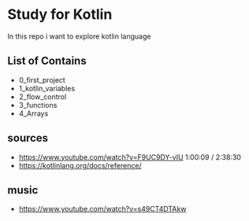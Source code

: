 # Study for Kotlin

In this repo i want to explore kotlin language

## List of Contains
- 0_first_project
- 1_kotlin_variables
- 2_flow_control
- 3_functions
- 4_Arrays

## sources
- https://www.youtube.com/watch?v=F9UC9DY-vIU 1:00:09 / 2:38:30
- https://kotlinlang.org/docs/reference/

## music
- https://www.youtube.com/watch?v=s49CT4DTAkw